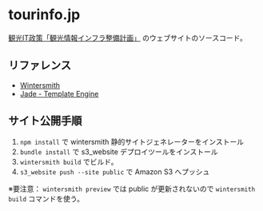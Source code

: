 tourinfo.jp
===========

[観光IT政策「観光情報インフラ整備計画」](http://tourinfo.jp) のウェブサイトのソースコード。


リファレンス
----------

- [Wintersmith](http://wintersmith.io/)
- [Jade - Template Engine](http://jade-lang.com/reference/)


サイト公開手順
------------

1. `npm install` で wintersmith 静的サイトジェネレーターをインストール
2. `bundle install` で s3_website デプロイツールをインストール 
3. `wintersmith build` でビルド。
4. `s3_website push --site public` で Amazon S3 へプッシュ

※要注意： `wintersmith preview` では public が更新されないので `wintersmith build` コマンドを使う。
